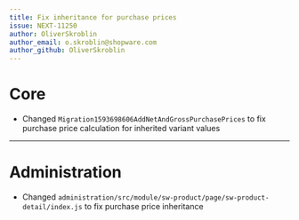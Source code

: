 ```yaml
---
title: Fix inheritance for purchase prices
issue: NEXT-11250
author: OliverSkroblin
author_email: o.skroblin@shopware.com 
author_github: OliverSkroblin
---
```

# Core
* Changed `Migration1593698606AddNetAndGrossPurchasePrices` to fix purchase price calculation for inherited variant values 
___
# Administration
* Changed `administration/src/module/sw-product/page/sw-product-detail/index.js` to fix purchase price inheritance
